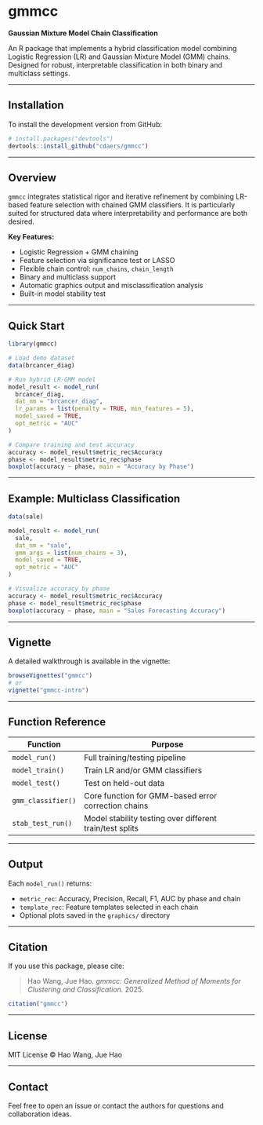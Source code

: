 # gmmcc

**Gaussian Mixture Model Chain Classification**

An R package that implements a hybrid classification model combining Logistic Regression (LR) and Gaussian Mixture Model (GMM) chains. Designed for robust, interpretable classification in both binary and multiclass settings.

---

## Installation

To install the development version from GitHub:

```r
# install.packages("devtools")
devtools::install_github("cdaers/gmmcc")
```

---

## Overview

`gmmcc` integrates statistical rigor and iterative refinement by combining LR-based feature selection with chained GMM classifiers. It is particularly suited for structured data where interpretability and performance are both desired.

**Key Features:**

- Logistic Regression + GMM chaining
- Feature selection via significance test or LASSO
- Flexible chain control: `num_chains`, `chain_length`
- Binary and multiclass support
- Automatic graphics output and misclassification analysis
- Built-in model stability test

---

## Quick Start

```r
library(gmmcc)

# Load demo dataset
data(brcancer_diag)

# Run hybrid LR-GMM model
model_result <- model_run(
  brcancer_diag,
  dat_nm = "brcancer_diag",
  lr_params = list(penalty = TRUE, min_features = 5),
  model_saved = TRUE,
  opt_metric = "AUC"
)

# Compare training and test accuracy
accuracy <- model_result$metric_rec$Accuracy
phase <- model_result$metric_rec$phase
boxplot(accuracy ~ phase, main = "Accuracy by Phase")
```

---

## Example: Multiclass Classification

```r
data(sale)

model_result <- model_run(
  sale,
  dat_nm = "sale",
  gmm_args = list(num_chains = 3),
  model_saved = TRUE,
  opt_metric = "AUC"
)

# Visualize accuracy by phase
accuracy <- model_result$metric_rec$Accuracy
phase <- model_result$metric_rec$phase
boxplot(accuracy ~ phase, main = "Sales Forecasting Accuracy")
```

---

## Vignette

A detailed walkthrough is available in the vignette:

```r
browseVignettes("gmmcc")
# or
vignette("gmmcc-intro")
```

---

## Function Reference

| Function            | Purpose                                                |
|---------------------|--------------------------------------------------------|
| `model_run()`       | Full training/testing pipeline                         |
| `model_train()`     | Train LR and/or GMM classifiers                        |
| `model_test()`      | Test on held-out data                                  |
| `gmm_classifier()`  | Core function for GMM-based error correction chains    |
| `stab_test_run()`   | Model stability testing over different train/test splits |

---

## Output

Each `model_run()` returns:

- `metric_rec`: Accuracy, Precision, Recall, F1, AUC by phase and chain
- `template_rec`: Feature templates selected in each chain
- Optional plots saved in the `graphics/` directory

---

## Citation

If you use this package, please cite:

> Hao Wang, Jue Hao. *gmmcc: Generalized Method of Moments for Clustering and Classification*. 2025.

```r
citation("gmmcc")
```

---

## License

MIT License © Hao Wang, Jue Hao

---

## Contact

Feel free to open an issue or contact the authors for questions and collaboration ideas.


